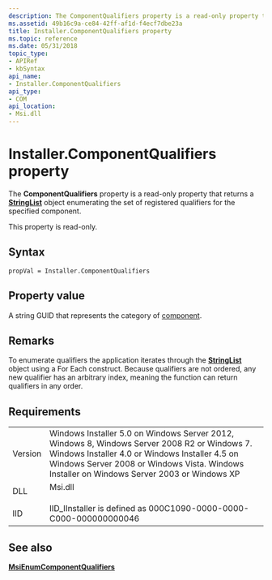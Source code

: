 ```yaml
---
description: The ComponentQualifiers property is a read-only property that returns a StringList object enumerating the set of registered qualifiers for the specified component.
ms.assetid: 49b16c9a-ce84-42ff-af1d-f4ecf7dbe23a
title: Installer.ComponentQualifiers property
ms.topic: reference
ms.date: 05/31/2018
topic_type: 
- APIRef
- kbSyntax
api_name: 
- Installer.ComponentQualifiers
api_type: 
- COM
api_location: 
- Msi.dll
---
```


# Installer.ComponentQualifiers property

The **ComponentQualifiers** property is a read-only property that returns a [**StringList**](stringlist-object.md) object enumerating the set of registered qualifiers for the specified component.

This property is read-only.

## Syntax


```JScript
propVal = Installer.ComponentQualifiers
```



## Property value

A string GUID that represents the category of [component](publishcomponent-table.md).

## Remarks

To enumerate qualifiers the application iterates through the [**StringList**](stringlist-object.md) object using a For Each construct. Because qualifiers are not ordered, any new qualifier has an arbitrary index, meaning the function can return qualifiers in any order.

## Requirements



|                    |                                                                                                                                                                                                                                                         |
|--------------------|---------------------------------------------------------------------------------------------------------------------------------------------------------------------------------------------------------------------------------------------------------|
| Version<br/> | Windows Installer 5.0 on Windows Server 2012, Windows 8, Windows Server 2008 R2 or Windows 7. Windows Installer 4.0 or Windows Installer 4.5 on Windows Server 2008 or Windows Vista. Windows Installer on Windows Server 2003 or Windows XP<br/> |
| DLL<br/>     | <dl> <dt>Msi.dll</dt> </dl>                                                                                                                                                                      |
| IID<br/>     | IID\_IInstaller is defined as 000C1090-0000-0000-C000-000000000046<br/>                                                                                                                                                                           |



## See also

<dl> <dt>

[**MsiEnumComponentQualifiers**](/windows/desktop/api/Msi/nf-msi-msienumcomponentqualifiersa)
</dt> </dl>

 

 




